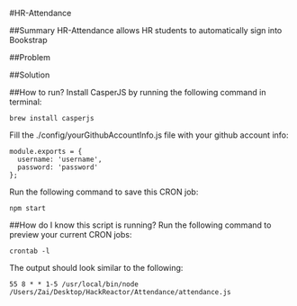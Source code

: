 #HR-Attendance

##Summary
HR-Attendance allows HR students to automatically sign into Bookstrap

##Problem

##Solution

##How to run?
Install CasperJS by running the following command in terminal:
````
brew install casperjs
````
Fill the ./config/yourGithubAccountInfo.js file with your github account info:
````
module.exports = {
  username: 'username',
  password: 'password'
};
````
Run the following command to save this CRON job:
````
npm start
````
##How do I know this script is running?
Run the following command to preview your current CRON jobs:
````
crontab -l
````
The output should look similar to the following:
````
55 8 * * 1-5 /usr/local/bin/node /Users/Zai/Desktop/HackReactor/Attendance/attendance.js
````
